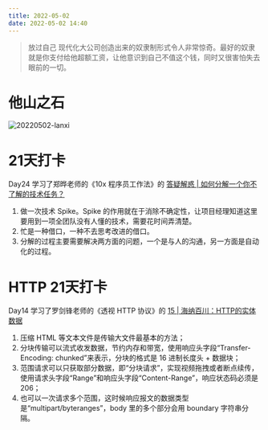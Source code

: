 ```yaml
---
title: 2022-05-02
date: 2022-05-02 14:40
---
```


>  放过自己
>  现代化大公司创造出来的奴隶制形式令人非常惊奇。最好的奴隶就是你支付给他超额工资，让他意识到自己不值这个钱，同时又很害怕失去眼前的一切。

# 他山之石

![20220502-lanxi](http://images.iotop.work/uPic/20220502-lanxi.png)

# 21天打卡
Day24
学习了郑晔老师的《10x 程序员工作法》的 [答疑解惑 | 如何分解一个你不了解的技术任务？](https://time.geekbang.org/column/article/81515)

1. 做一次技术 Spike。Spike 的作用就在于消除不确定性，让项目经理知道这里要用到一项全团队没有人懂的技术，需要花时间弄清楚。
2. 忙是一种借口，一种不去思考改进的借口。
3. 分解的过程主要需要解决两方面的问题，一个是与人的沟通，另一方面是自动化的过程。


# HTTP 21天打卡
Day14
学习了罗剑锋老师的《透视 HTTP 协议》的 [15 | 海纳百川：HTTP的实体数据](https://time.geekbang.org/column/article/104024)

1. 压缩 HTML 等文本文件是传输大文件最基本的方法；
2. 分块传输可以流式收发数据，节约内存和带宽，使用响应头字段“Transfer-Encoding: chunked”来表示，分块的格式是 16 进制长度头 + 数据块；
3. 范围请求可以只获取部分数据，即“分块请求”，实现视频拖拽或者断点续传，使用请求头字段“Range”和响应头字段“Content-Range”，响应状态码必须是 206；
4. 也可以一次请求多个范围，这时候响应报文的数据类型是“multipart/byteranges”，body 里的多个部分会用 boundary 字符串分隔。

